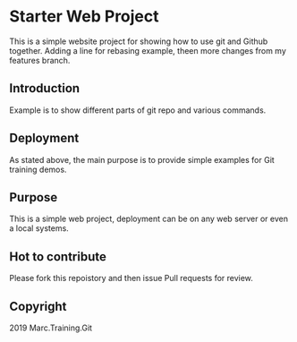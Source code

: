 # Starter Web Project

This is a simple website project for showing how to use git and Github together. Adding a line for rebasing example, theen more changes from my features branch.

## Introduction

Example is to show different parts of git repo and various commands.

## Deployment

As stated above, the main purpose is to provide simple examples for Git training demos.

## Purpose

This is a simple web project, deployment can be on any web server or even a local systems.

## Hot to contribute

Please fork this repoistory and then issue Pull requests for review.

## Copyright

2019 Marc.Training.Git